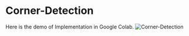 # Corner-Detection
Here is the demo of Implementation in Google Colab.
![Corner-Detection](./Demo.gif)
